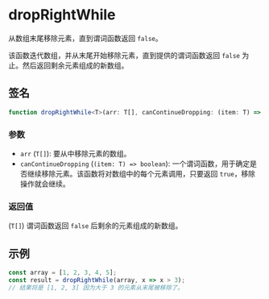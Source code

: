 # dropRightWhile

从数组末尾移除元素，直到谓词函数返回 `false`。

该函数迭代数组，并从末尾开始移除元素，直到提供的谓词函数返回 `false` 为止。然后返回剩余元素组成的新数组。

## 签名

```typescript
function dropRightWhile<T>(arr: T[], canContinueDropping: (item: T) => boolean): T[];
```

### 参数

- `arr` (`T[]`): 要从中移除元素的数组。
- `canContinueDropping` (`(item: T) => boolean`): 一个谓词函数，用于确定是否继续移除元素。该函数将对数组中的每个元素调用，只要返回 `true`，移除操作就会继续。

### 返回值

(`T[]`) 谓词函数返回 `false` 后剩余的元素组成的新数组。

## 示例

```typescript
const array = [1, 2, 3, 4, 5];
const result = dropRightWhile(array, x => x > 3);
// 结果将是 [1, 2, 3] 因为大于 3 的元素从末尾被移除了。
```
